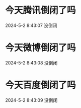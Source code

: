 # 今天腾讯倒闭了吗

2024-5-2 8:43:07 没倒闭

# 今天微博倒闭了吗

2024-5-2 8:43:08 没倒闭

# 今天百度倒闭了吗

2024-5-2 8:43:09 没倒闭

